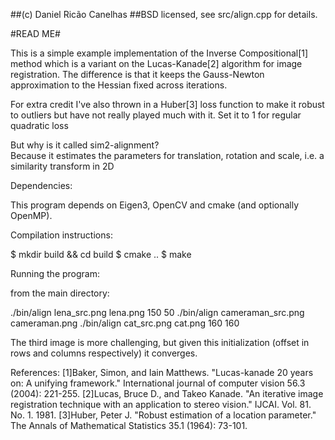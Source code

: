 ##(c) Daniel Ricão Canelhas
##BSD licensed, see src/align.cpp for details.

#READ ME#


This is a simple example implementation of the Inverse Compositional[1] method 
which is a variant on the Lucas-Kanade[2] algorithm for image registration. 
The difference is that it keeps the Gauss-Newton approximation to the Hessian fixed across iterations.

For extra credit I've also thrown in a Huber[3] loss function to make it robust to outliers but have not really played much with it. 
Set it to 1 for regular quadratic loss

But why is it called sim2-alignment?  
Because it estimates the parameters for translation, 
rotation and scale, i.e. a similarity transform in 2D




Dependencies:

This program depends on Eigen3, OpenCV and cmake (and optionally OpenMP).

Compilation instructions:

$ mkdir build && cd build
$ cmake ..
$ make

Running the program:

from the main directory:

./bin/align lena_src.png lena.png 150 50
./bin/align cameraman_src.png cameraman.png
./bin/align cat_src.png cat.png 160 160

The third image is more challenging, but given this initialization (offset in rows and columns respectively) it converges.

References:
[1]Baker, Simon, and Iain Matthews. "Lucas-kanade 20 years on: A unifying framework." International journal of computer vision 56.3 (2004): 221-255.
[2]Lucas, Bruce D., and Takeo Kanade. "An iterative image registration technique with an application to stereo vision." IJCAI. Vol. 81. No. 1. 1981.
[3]Huber, Peter J. "Robust estimation of a location parameter." The Annals of Mathematical Statistics 35.1 (1964): 73-101.

